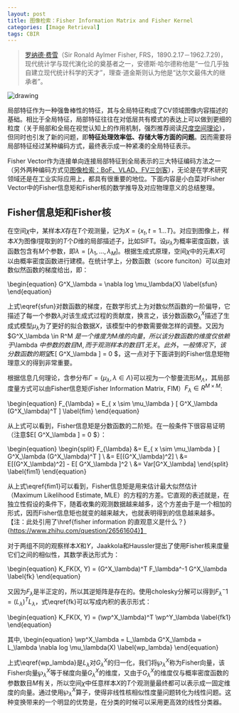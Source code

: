 ```yaml
---
layout: post
title: 图像检索：Fisher Information Matrix and Fisher Kernel
categories: [Image Retrieval]
tags: CBIR
---
```


> [罗纳德·费雪](http://wiki.mbalib.com/wiki/%E7%BD%97%E7%BA%B3%E5%BE%B7%C2%B7%E8%B4%B9%E9%9B%AA)（Sir Ronald Aylmer Fisher, FRS，1890.2.17－1962.7.29)，现代统计学与现代演化论的奠基者之一，安德斯·哈尔德称他是“一位几乎独自建立现代统计科学的天才”，理查·道金斯则认为他是“达尔文最伟大的继承者”。 

![drawing](http://ose5hybez.bkt.clouddn.com/2015/1002/Ronald_Aylmer_Fisher.jpg) 

局部特征作为一种强鲁棒性的特征，其与全局特征构成了CV领域图像内容描述的基础。相比于全局特征，局部特征往往在对低层共有模式的表达上可以做到更细的粒度（关于局部和全局在视觉认知上的作用机制，强烈推荐阅读[尺度空间理论](https://en.wikipedia.org/wiki/Scale_space)），但同时也引发了新的问题，即**特征处理效率低、存储大等方面的问题**。因而需要将局部特征经过某种编码方式，最终表示成一种紧凑的全局特征表示。

Fisher Vector作为连接单向连接局部特征到全局表示的三大特征编码方法之一（另外两种编码方式见[图像检索：BoF、VLAD、FV三剑客](http://yongyuan.name/blog/CBIR-BoF-VLAD-FV.html)），无论是在学术研究领域还是在工业实际应用上，都具有很重要的地位。下面内容是小白菜对Fisher Vector中的Fisher信息矩和Fisher核的数学推导及对应物理意义的总结整理。

## Fisher信息矩和Fisher核

在空间$\chi$中，某样本$X$存在$T$个观测量，记为$X = \lbrace x_t, t=1 \dots T \rbrace$。对应到图像上，样本$X$为图像$I$提取到的$T$个$D$维的局部描述子，比如SIFT。设$\mu_\lambda$为概率密度函数，该函数包含有$M$个参数，即$\lambda = [\lambda_1, \dots, \lambda_M]$。根据生成式原理，空间$\chi$中的元素$X$可以由概率密度函数进行建模。在统计学上，分数函数（score funciton）可以由对数似然函数的梯度给出，即：

\begin{equation}
G^X_\lambda = \nabla log \mu_\lambda(X)
\label{sfun}
\end{equation}

上式\eqref{sfun}对数函数的梯度，在数学形式上为对数似然函数的一阶偏导，它描述了每一个参数$\lambda_i$对该生成式过程的贡献度，换言之，该分数函数$G^X_\lambda$描述了生成式模型$\mu_\lambda$为了更好的拟合数据$X$，该模型中的参数需要做怎样的调整。又因为$G^X_\lambda \in R^M $是一个维度为$M$维的向量，所以该分数函数的维度仅依赖于$\lambda $中参数的数目$M$, 而于观测样本的数目$T$无关。此外，一般情况下，该分数函数的期望$E[ G^X_\lambda ] = 0 $，这一点对于下面讲到的Fisher信息矩物理意义的得到非常重要。

根据信息几何理论，含参分布$\Gamma = \lbrace \mu_\lambda, \lambda \in \Lambda \rbrace$可以视为一个黎曼流形$M_\Lambda$，其局部度量方式可以由Fisher信息矩(Fisher Information Matrix, FIM）$F_\lambda \in R^{M \times M}$:

\begin{equation}
F_{\lambda} = E_{ x \sim \mu_\lambda } [ G^X_\lambda (G^X_\lambda)^T ]
\label{fim}
\end{equation}

从上式可以看到，Fisher信息矩是分数函数的二阶矩。在一般条件下很容易证明（注意$E[ G^X_\lambda ] = 0 $）：

\begin{equation}
\begin{split}
F_{\lambda} &= E_{ x \sim \mu_\lambda } [ G^X_\lambda (G^X_\lambda)^T ] \\
            &= E[(G^X_\lambda)^2] \\
            &= E[(G^X_\lambda)^2] - E[ G^X_\lambda ]^2 \\
            &= Var[G^X_\lambda]
\end{split}
\label{fim1}
\end{equation}

从上式\eqref{fim1}可以看到，Fisher信息矩是用来估计最大似然估计（Maximum Likelihood Estimate, MLE）的方程的方差。它直观的表述就是，在独立性假设的条件下，随着收集的观测数据越来越多，这个方差由于是一个相加的形式，因而Fisher信息矩也就变的越来越大，也就表明得到的信息越来越多。【注：此处引用了\href{fisher information 的直观意义是什么？}{https://www.zhihu.com/question/26561604}】

对于两组不同的观察样本$X$和$Y$，Jaakkola和Haussler提出了使用Fisher核来度量它们之间的相似性，其数学表达形式为：

\begin{equation}
K_FK(X, Y) = (G^X_\lambda)^T F_\lambda^-1 G^X_\lambda
\label{fk}
\end{equation}

又因为$F_{\lambda}$是半正定的，所以其逆矩阵是存在的。使用cholesky分解可以得到$F_\lambda^-1 = (L_\lambda)^T L_\lambda$，式\eqref{fk}可以写成内积的表示形式：

\begin{equation}
K_FK(X, Y) = (\wp^X_\lambda)^T \wp^Y_\lambda
\label{fk1}
\end{equation}

其中,
\begin{equation}
\wp^X_\lambda = L_\lambda G^X_\lambda = L_\lambda \nabla log \mu_\lambda(X)
\label{wp_lambda}
\end{equation}

上式\eqref{wp_lambda}是$L_\lambda$对$G^X_\lambda$的归一化，我们将$\wp^X_\lambda$称为Fisher向量，该Fisher向量$\wp^X_\lambda$等于梯度向量$G^X_\lambda$的维度，又由于$G^X_\lambda$的维度仅与概率密度函数的参数数目$M$有关，所以空间$\chi$中任意样本$X$的$T$个观测量最终都可以表示成一固定维度的向量。通过使用$\wp^X_\lambda$算子，使得非线性核相似性度量问题转化为线性问题。这种变换带来的一个明显的优势是，在分类的时候可以采用更高效的线性分类器。
